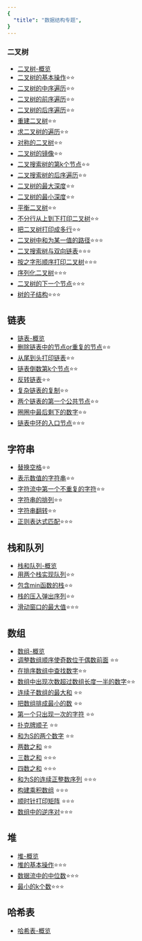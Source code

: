 ```yaml
---
{
  "title": "数据结构专题",
}
---
```


### 二叉树

- [二叉树-概览](./二叉树/二叉树.md)
- [二叉树的基本操作](./二叉树/二叉树的基本操作.md)⭐⭐
- [二叉树的中序遍历](./二叉树/二叉树的中序遍历.md)⭐⭐
- [二叉树的前序遍历](./二叉树/二叉树的前序遍历.md)⭐⭐
- [二叉树的后序遍历](./二叉树/二叉树的后序遍历.md)⭐⭐
- [重建二叉树](./二叉树/重建二叉树.md)⭐⭐
- [求二叉树的遍历](./二叉树/重建二叉树.html/#求二叉树的遍历)⭐⭐
- [对称的二叉树](./二叉树/对称的二叉树.md)⭐⭐
- [二叉树的镜像](./二叉树/二叉树的镜像.md)⭐⭐
- [二叉搜索树的第k个节点](./二叉树/二叉搜索树的第k个节点.md)⭐⭐
- [二叉搜索树的后序遍历](./二叉树/二叉搜索树的后序遍历.md)⭐⭐
- [二叉树的最大深度](./二叉树/二叉树的最大深度.md)⭐⭐
- [二叉树的最小深度](./二叉树/二叉树的最小深度.md)⭐⭐
- [平衡二叉树](./二叉树/平衡二叉树.md)⭐⭐
- [不分行从上到下打印二叉树](./二叉树/从上到下打印二叉树.html/#题目1-不分行从上到下打印)⭐⭐
- [把二叉树打印成多行](./二叉树/从上到下打印二叉树.html/#题目2-把二叉树打印成多行)⭐⭐
- [二叉树中和为某一值的路径](./二叉树/二叉树中和为某一值的路径.md)⭐⭐⭐
- [二叉搜索树与双向链表](./二叉树/二叉搜索树与双向链表.md)⭐⭐⭐
- [按之字形顺序打印二叉树](./二叉树/从上到下打印二叉树.html/#题目3-按之字形顺序打印二叉树)⭐⭐⭐
- [序列化二叉树](./二叉树/序列化二叉树.md)⭐⭐⭐
- [二叉树的下一个节点](./二叉树/二叉树的下一个节点.md)⭐⭐⭐
- [树的子结构](./二叉树/树的子结构.md)⭐⭐⭐


## 链表

- [链表-概览](./链表/链表.md)
- [删除链表中的节点or重复的节点](./链表/删除链表中的节点or重复的节点.md)⭐⭐
- [从尾到头打印链表](./链表/从尾到头打印链表.md)⭐⭐
- [链表倒数第k个节点](./链表/链表倒数第k个节点.md)⭐⭐
- [反转链表](./链表/反转链表.md)⭐⭐
- [复杂链表的复制](./链表/复杂链表的复制.md)⭐⭐
- [两个链表的第一个公共节点](./链表/两个链表的第一个公共节点.md)⭐⭐
- [圈圈中最后剩下的数字](./链表/圈圈中最后剩下的数字.md)⭐⭐
- [链表中环的入口节点](./链表/链表中环的入口节点.md)⭐⭐⭐

## 字符串

- [替换空格](./字符串/替换空格.md)⭐⭐
- [表示数值的字符串](./字符串/表示数值的字符串.md)⭐⭐
- [字符流中第一个不重复的字符](./字符串/字符流中第一个不重复的字符.md)⭐⭐
- [字符串的排列](./字符串/字符串的排列.md)⭐⭐
- [字符串翻转](./字符串/字符串翻转.md)⭐⭐
- [正则表达式匹配](./字符串/正则表达式匹配.md)⭐⭐⭐

## 栈和队列

- [栈和队列-概览](./栈和队列/栈和队列.md)
- [用两个栈实现队列](./栈和队列/用两个栈实现队列.md)⭐⭐
- [包含min函数的栈](./栈和队列/包含min函数的栈.md)⭐⭐
- [栈的压入弹出序列](./栈和队列/栈的压入弹出序列.md)⭐⭐
- [滑动窗口的最大值](./栈和队列/滑动窗口的最大值.md)⭐⭐⭐

## 数组

- [数组-概览](./数组/数组.md)
- [调整数组顺序使奇数位于偶数前面](./数组/调整数组顺序使奇数位于偶数前面.md) ⭐⭐
- [在排序数组中查找数字](./数组/在排序数组中查找数字.md)⭐⭐
- [数组中出现次数超过数组长度一半的数字](./数组/数组中出现次数超过数组长度一半的数字.md)⭐⭐
- [连续子数组的最大和](./数组/连续子数组的最大和.md) ⭐⭐
- [把数组排成最小的数](./数组/把数组排成最小的数.md) ⭐⭐
- [第一个只出现一次的字符](./数组/第一个只出现一次的字符.md) ⭐⭐
- [扑克牌顺子](./数组/扑克牌顺子.md) ⭐⭐
- [和为S的两个数字](./数组/和为S的两个数字.md) ⭐⭐
- [两数之和](./数组/两数之和.md) ⭐⭐
- [三数之和](./数组/三数之和.md) ⭐⭐⭐
- [四数之和](./数组/四数之和.md) ⭐⭐⭐
- [和为S的连续正整数序列](./数组/和为S的连续正整数序列.md) ⭐⭐⭐
- [构建乘积数组](./数组/构建乘积数组.md) ⭐⭐⭐
- [顺时针打印矩阵](./数组/顺时针打印矩阵.md) ⭐⭐⭐
- [数组中的逆序对](./数组/数组中的逆序对.md)⭐⭐⭐


## 堆
- [堆-概览](./堆/堆.md)
- [堆的基本操作](./堆/堆的基本操作.md)⭐⭐⭐
- [数据流中的中位数](./堆/数据流中的中位数.md)⭐⭐⭐
- [最小的k个数](./堆/最小的k个数.md)⭐⭐⭐

## 哈希表

- [哈希表-概览](./哈希表/哈希表.md)
